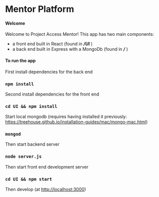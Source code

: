 
# Mentor Platform

#### Welcome

Welcome to Project Access Mentor!
This app has two main components:
- a front end built in React (found in _**/UI**_ )
- a back end built in Express with a MongoDb (found in **_/_** )

#### To run the app

First install dependencies for the back end

### `npm install`

Second install dependencies for the front end

### `cd UI && npm install`

Start local mongodb 
(requires having installed it previously: https://treehouse.github.io/installation-guides/mac/mongo-mac.html)

### `mongod`

Then start backend server

### `node server.js`

Then start front end development server

### `cd UI && npm start`

Then develop (at [http://localhost:3000](http://localhost:3000))


